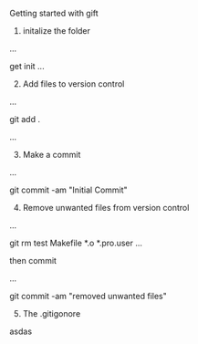 Getting started with gift

1. initalize the folder

...

get init
...

2. Add files to version control

...

git add .

...


3. Make a commit

...

git commit -am "Initial Commit"


4. Remove unwanted files from version control

...

git rm test Makefile *.o *.pro.user
...


then commit

...

git commit -am "removed unwanted files"


5. The .gitigonore


asdas
